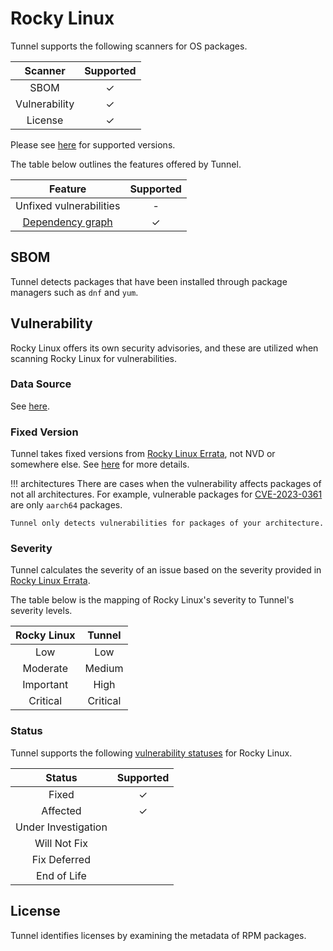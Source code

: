 # Rocky Linux
Tunnel supports the following scanners for OS packages.

|    Scanner    | Supported |
| :-----------: | :-------: |
|     SBOM      |     ✓     |
| Vulnerability |     ✓     |
|    License    |     ✓     |

Please see [here](index.md#supported-os) for supported versions.

The table below outlines the features offered by Tunnel.

|               Feature                | Supported |
|:------------------------------------:|:---------:|
|       Unfixed vulnerabilities        |     -     |
| [Dependency graph][dependency-graph] |     ✓     |

## SBOM
Tunnel detects packages that have been installed through package managers such as `dnf` and `yum`.

## Vulnerability
Rocky Linux offers its own security advisories, and these are utilized when scanning Rocky Linux for vulnerabilities.

### Data Source
See [here](../../scanner/vulnerability.md#data-sources).

### Fixed Version
Tunnel takes fixed versions from [Rocky Linux Errata][errata], not NVD or somewhere else.
See [here](../../scanner/vulnerability.md#data-source-selection) for more details.

!!! architectures
    There are cases when the vulnerability affects packages of not all architectures.
    For example, vulnerable packages for [CVE-2023-0361](https://errata.rockylinux.org/RLSA-2023:1141) are only `aarch64` packages.
    
    Tunnel only detects vulnerabilities for packages of your architecture.

### Severity
Tunnel calculates the severity of an issue based on the severity provided in [Rocky Linux Errata][errata].

The table below is the mapping of Rocky Linux's severity to Tunnel's severity levels.

| Rocky Linux |  Tunnel   |
| :---------: | :------: |
|     Low     |   Low    |
|  Moderate   |  Medium  |
|  Important  |   High   |
|  Critical   | Critical |

### Status
Tunnel supports the following [vulnerability statuses] for Rocky Linux.

|       Status        | Supported |
| :-----------------: | :-------: |
|        Fixed        |     ✓     |
|      Affected       |     ✓     |
| Under Investigation |           |
|    Will Not Fix     |           |
|    Fix Deferred     |           |
|     End of Life     |           |


## License
Tunnel identifies licenses by examining the metadata of RPM packages.

[dependency-graph]: ../../configuration/reporting.md#show-origins-of-vulnerable-dependencies
[updateinfo]: https://download.rockylinux.org/pub/rocky/
[errata]: https://errata.rockylinux.org/

[vulnerability statuses]: ../../configuration/filtering.md#by-status